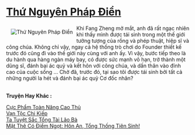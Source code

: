 <a href="https://truyenwiki.net/thu-nguyen-phap-dien.35428/" title="Thứ Nguyên Pháp Điển"><h1>Thứ Nguyên Pháp Điển</h1></a><div style="display:table"><img align="right" style="float: left; padding: 10px;" src="https://truyenwiki.net/a/img/str/src/35428.jpg" alt="Thứ Nguyên Pháp Điển">Khi Fang Zheng mở mắt, anh đã rất ngạc nhiên khi thấy mình được tái sinh trong một thế giới tưởng tượng của rồng và phép thuật, hiệp sĩ và công chúa. Không chỉ vậy, ngay cả hệ thống trò chơi do Founder thiết kế trước đó cũng đi vào thế giới này cùng với anh ấy. Vì vậy, bước tiếp theo là du hành qua hàng ngàn máy bay, có được sức mạnh vô hạn, trở thành một dũng sĩ, đánh bại ác quỷ và kết hôn với công chúa, và dấn thân vào đỉnh cao của cuộc sống ... Chờ đã, trước đó, tại sao tôi được tái sinh bởi tất cả những người la hét và đánh bại ác quỷ Cơ đốc nhân?</div><p><br><b>Truyện Hay Khác :</b></p><a href="https://truyenwiki.net/cuc-pham-toan-nang-cao-thu.35304/" alt="Cực Phẩm Toàn Năng Cao Thủ">Cực Phẩm Toàn Năng Cao Thủ</a><br/><a href="https://sangtacviet.wordpress.com/2020/10/22/van-toc-chi-kiep/" alt="Vạn Tộc Chi Kiếp">Vạn Tộc Chi Kiếp</a><br/><a href="https://sangtacviet.wordpress.com/2020/10/22/ta-tuyet-sac-tong-tai-lao-ba/" alt="Ta Tuyệt Sắc Tổng Tài Lão Bà">Ta Tuyệt Sắc Tổng Tài Lão Bà</a><br/><a href="https://sangtacviet.wordpress.com/2020/10/22/mat-the-co-diem-ngot-hon-an-tong-thong-tien-sinh/" alt="Mật Thê Có Điểm Ngọt: Hôn An, Tổng Thống Tiên Sinh!">Mật Thê Có Điểm Ngọt: Hôn An, Tổng Thống Tiên Sinh!</a><br/>